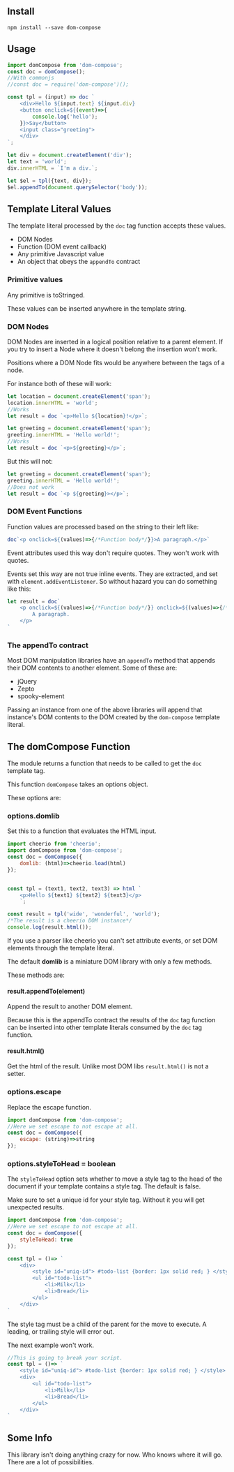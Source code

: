 Install
-------

`npm install --save dom-compose`

Usage
-----

```javascript
import domCompose from 'dom-compose';
const doc = domCompose();
//With commonjs
//const doc = require('dom-compose')();

const tpl = (input) => doc `
    <div>Hello ${input.text} ${input.div}
    <button onclick=${(event)=>{
        console.log('hello');
    }}>Say</button>
    <input class="greeting">
    </div>
`;

let div = document.createElement('div');
let text = 'world';
div.innerHTML = `I'm a div.`;

let $el = tpl({text, div});
$el.appendTo(document.querySelector('body'));
```

Template Literal Values
-----------------------

The template literal processed by the `doc` tag function accepts these values.

-	DOM Nodes
-	Function (DOM event callback)
-	Any primitive Javascript value
-	An object that obeys the `appendTo` contract

### Primitive values

Any primitive is toStringed.

These values can be inserted anywhere in the template string.

### DOM Nodes

DOM Nodes are inserted in a logical position relative to a parent element. If you try to insert a Node where it doesn't belong the insertion won't work.

Positions where a DOM Node fits would be anywhere between the tags of a node.

For instance both of these will work:

```javascript
let location = document.createElement('span');
location.innerHTML = 'world';
//Works
let result = doc `<p>Hello ${location}!</p>`;
```

```javascript
let greeting = document.createElement('span');
greeting.innerHTML = 'Hello world!';
//Works
let result = doc `<p>${greeting}</p>`;
```

But this will not:

```javascript
let greeting = document.createElement('span');
greeting.innerHTML = 'Hello world!';
//Does not work
let result = doc `<p ${greeting}></p>`;
```

### DOM Event Functions

Function values are processed based on the string to their left like:

```javascript
doc`<p onclick=${(values)=>{/*Function body*/}}>A paragraph.</p>`
```

Event attributes used this way don't require quotes. They won't work with quotes.

Events set this way are not true inline events. They are extracted, and set with `element.addEventListener`. So without hazard you can do something like this:

```javascript
let result = doc`
    <p onclick=${(values)=>{/*Function body*/}} onclick=${(values)=>{/*Function body*/}}>
        A paragraph.
    </p>
`
```

### The appendTo contract

Most DOM manipulation libraries have an `appendTo` method that appends their DOM contents to another element. Some of these are:

-	jQuery
-	Zepto
-	spooky-element

Passing an instance from one of the above libraries will append that instance's DOM contents to the DOM created by the `dom-compose` template literal.

The domCompose Function
-----------------------

The module returns a function that needs to be called to get the `doc` template tag.

This function `domCompose` takes an options object.

These options are:

### options.domlib

Set this to a function that evaluates the HTML input.

```javascript
import cheerio from 'cheerio';
import domCompose from 'dom-compose';
const doc = domCompose({
    domlib: (html)=>cheerio.load(html)
});


const tpl = (text1, text2, text3) => html `
    <p>Hello ${text1} ${text2} ${text3}</p>
    `;

const result = tpl('wide', 'wonderful', 'world');
/*The result is a cheerio DOM instance*/
console.log(result.html());
```

If you use a parser like cheerio you can't set attribute events, or set DOM elements through the template literal.

The default **domlib** is a miniature DOM library with only a few methods.

These methods are:

#### result.appendTo(element)

Append the result to another DOM element.

Because this is the appendTo contract the results of the `doc` tag function can be inserted into other template literals consumed by the `doc` tag function.

#### result.html()

Get the html of the result. Unlike most DOM libs `result.html()` is not a setter.

### options.escape

Replace the escape function.

```javascript
import domCompose from 'dom-compose';
//Here we set escape to not escape at all.
const doc = domCompose({
    escape: (string)=>string
});
```

### options.styleToHead = boolean

The `styleToHead` option sets whether to move a style tag to the head of the document if your template contains a style tag. The default is false.

Make sure to set a unique id for your style tag. Without it you will get unexpected results.

```javascript
import domCompose from 'dom-compose';
//Here we set escape to not escape at all.
const doc = domCompose({
    styleToHead: true
});

const tpl = ()=> `
    <div>
        <style id="uniq-id"> #todo-list {border: 1px solid red; } </style>
        <ul id="todo-list">
            <li>Milk</li>
            <li>Bread</li>
        </ul>
    </div>
`
```

The style tag must be a child of the parent for the move to execute. A leading, or trailing style will error out.

The next example won't work.

```javascript
//This is going to break your script.
const tpl = ()=> `
    <style id="uniq-id"> #todo-list {border: 1px solid red; } </style>
    <div>
        <ul id="todo-list">
            <li>Milk</li>
            <li>Bread</li>
        </ul>
    </div>
`
```

Some Info
---------

This library isn't doing anything crazy for now. Who knows where it will go. There are a lot of possibilities.
